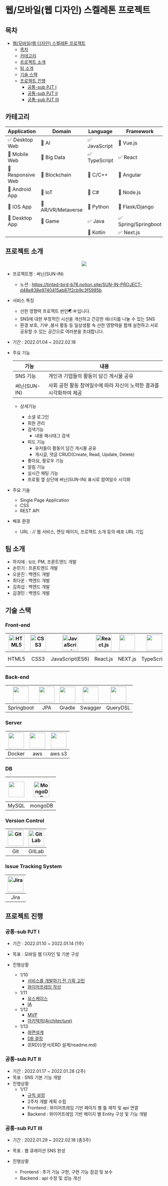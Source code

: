 # 웹/모바일(웹 디자인) 스켈레톤 프로젝트

## 목차

- [웹/모바일(웹 디자인) 스켈레톤 프로젝트](#웹모바일웹-디자인-스켈레톤-프로젝트)
  - [목차](#목차)
  - [카테고리](#카테고리)
  - [프로젝트 소개](#프로젝트-소개)
  - [팀 소개](#팀-소개)
  - [기술 스택](#기술-스택)
  - [프로젝트 진행](#프로젝트-진행)
    - [공통-sub PJT Ⅰ](#공통-sub-pjt-ⅰ)
    - [공통-sub PJT Ⅱ](#공통-sub-pjt-ⅱ)
    - [공통-sub PJT Ⅲ](#공통-sub-pjt-ⅲ)

<!-- 필수 항목 -->

## 카테고리

| Application                          | Domain                                | Language                      | Framework                            |
| ------------------------------------ | ------------------------------------- | ----------------------------- | ------------------------------------ |
| :white_check_mark: Desktop Web       | :black_square_button: AI              | :white_check_mark: JavaScript | :black_square_button: Vue.js         |
| :black_square_button:  Mobile Web    | :black_square_button: Big Data        | :white_check_mark: TypeScript | :white_check_mark: React             |
| :black_square_button: Responsive Web | :black_square_button: Blockchain      | :black_square_button: C/C++   | :black_square_button: Angular        |
| :black_square_button: Android App    | :black_square_button: IoT             | :black_square_button: C#      | :black_square_button: Node.js        |
| :black_square_button: iOS App        | :black_square_button: AR/VR/Metaverse | :black_square_button: Python  | :black_square_button: Flask/Django   |
| :black_square_button: Desktop App    | :black_square_button: Game            | :white_check_mark: Java       | :white_check_mark: Spring/Springboot |
|                                      |                                       | :black_square_button: Kotlin  | ✅ Next.js                            |



## 프로젝트 소개

<div align="center">
<img src="md-images/logo2.png">
</div>

- 프로젝트명 : 써닌(SUN-IN)


  - 노션 : https://tinted-bird-b78.notion.site/SUN-IN-PROJECT-d48e838e9740415ab87f2cb9c3f5985b

- 서비스 특징

  - 선한 영향력 프로젝트 썬인🌏☀입니다. 
  - SNS에 대한 부정적인 시선을 개선하고 건강한 에너지를 나눌 수 있는 SNS
  - 환경 보호, 기부 ,봉사 활동 등 일상생활 속 선한 영향력을 함께 실천하고 서로 공유할 수 있는 공간으로 여러분을 초대합니다.

- 기간 : 2022.01.04 ~ 2022.02.18

- 주요 기능

  | 기능         | 내용                                     |
  | ---------- | -------------------------------------- |
  | SNS 기능     | 개인과 기업들의 활동이 담긴 게시물 공유                 |
  | 써닌(SUN-IN) | 사회 공헌 활동 참여일수에 따라 자신이 노력한 결과를 시각화하여 제공 |

  - 상세기능
    
    - 소셜 로그인
    - 회원 관리
    - 검색기능
      - 내용 해시태그 검색
    - 피드 기능
      - 유저들이 활동이 담긴 게시물 공유
      - 게시글, 댓글 CRUD(Create, Read, Update, Delete)
    - 좋아요, 팔로우 기능
    - 알림 기능
    - 실시간 채팅 기능
    - 프로필 옆 상단에 써닌(SUN-IN) 표시로 참여일수 시각화

- 주요 기술

  - Single Page Application
  - CSS
  - REST API

- 배포 환경

  - URL : // 웹 서비스, 랜딩 페이지, 프로젝트 소개 등의 배포 URL 기입

<!-- 자유 양식 -->

## 팀 소개

- 하지애 : `팀장`, PM, 프론트엔드 개발
- 손민기 : 프론트엔드 개발
- 오윤진 : 백엔드 개발
- 최다운 : 백엔드 개발
- 김희섭 : 백엔드 개발
- 김경민 : 백엔드 개발

<!-- 자유 양식 -->

## 기술 스택

### **Front-end**

| <img src="https://profilinator.rishav.dev/skills-assets/html5-original-wordmark.svg" alt="HTML5" width="50px" height="50px" /> | <img src="md-images/css3-original-wordmark-16449801385756.svg" alt="CSS3" width="50px" height="50px" /> | <img src="https://profilinator.rishav.dev/skills-assets/javascript-original.svg" alt="JavaScript" width="50px" height="50px" /> | <img src="md-images/react-original-wordmark-16449800839963.svg" alt="React.js" width="50px" height="50px" /> | <img src="md-images/next.js.png" width="50" height="50" > | <img src="md-images/typescript.png" width="50" height="50" > | <img src="md-images/semantic UI react.png" width="50" height="50" > |
| :----------------------------------------------------------: | :----------------------------------------------------------: | :----------------------------------------------------------: | :----------------------------------------------------------: | :-------------------------------------------------------: | :----------------------------------------------------------: | :----------------------------------------------------------: |
|                            HTML5                             |                             CSS3                             |                       JavaScript(ES6)                        |                           React.js                           |                          NEXT.js                          |                          TypeScript                          |                      Semantic UI React                       |

### **Back-end**

| <img src="md-images/springboot.png" width="50" height="50"/> | <img src="md-images/jpa.png" width="50" height="50"/> | <img src="md-images/gradle.png" width="50" height="50"/> | <img src="md-images/swagger.png" width="50" height="50"/> | <img src="md-images/querydsl.png" width="50" height="50" > |
| :----------------------------------------------------------: | :---------------------------------------------------: | :------------------------------------------------------: | :-------------------------------------------------------: | :--------------------------------------------------------: |
|                          Springboot                          |                          JPA                          |                          Gradle                          |                          Swagger                          |                          QueryDSL                          |

### **Server**

| <img src="md-images/docker.png" width="50" height="50"/> | <img src="md-images/aws.png" width="50" height="50"/> | <img src="md-images/awss3.png" width="50" height="50" > |
| :------------------------------------------------------: | :---------------------------------------------------: | :-----------------------------------------------------: |
|                          Docker                          |                          aws                          |                         aws s3                          |

### **DB**

| <img src="md-images/mysql.png" width="50" height="50"/> | <img style="margin: 10px" src="https://profilinator.rishav.dev/skills-assets/mongodb-original-wordmark.svg" alt="MongoDB" height="50" /> |
|:-------------------------------------------------------:|:----------------------------------------------------------------------------------------------------------------------------------------:|
| MySQL                                                   | mongoDB                                                                                                                                  |

### **Version Control**

| <img src="https://profilinator.rishav.dev/skills-assets/git-scm-icon.svg" alt="Git" width="50px" height="50px" /> | <img src="https://profilinator.rishav.dev/skills-assets/gitlab.svg" alt="GitLab" width="50px" height="50px" /> |
|:-----------------------------------------------------------------------------------------------------------------:|:--------------------------------------------------------------------------------------------------------------:|
| Git                                                                                                               | GitLab                                                                                                         |

### **Issue Tracking System**

| <img src="https://encrypted-tbn0.gstatic.com/images?q=tbn:ANd9GcQsDUF0PKgtpJAgkMzi_2BiEwdso_e50rpiR2hORndM4Q8jiKEWNmRfbRG5UxQH-iJ1t_E&usqp=CAU" alt="Jira" width="50px" height="50px" /> |
|:----------------------------------------------------------------------------------------------------------------------------------------------------------------------------------------:|
| Jira                                                                                                                                                                                     |

## 프로젝트 진행

### 공통-sub PJT Ⅰ

- 기간 : 2022.01.10 ~ 2022.01.14 (1주)

- 목표 : 모바일 웹 디자인 및 기본 구성

- 진행상황
  
  - 1/10
    - [서비스를 개발하기 전 기획 고민](/문서/와이어프레임/README.md)
    - [와이어프레임 작성](/문서/와이어프레임/README.md)
  - 1/11
    - [유스케이스](/문서/유스케이스/README.md)
    - [IA](/문서/IA/README.md)
  - 1/12
    - [MVP](/문서/IA/README.md)
    - [아키텍처(Architecture)](/문서/아키텍처/readme.md)
  - 1/13
    - [화면설계](/문서/화면설계/readme.md)
    - [DB 결정](/문서/화면설계/readme.md)
    - [ERD](/문서/ERD 설계/readme.md)

### 공통-sub PJT Ⅱ

- 기간 : 2022.01.17 ~ 2022.01.28 (2주)
- 목표 : SNS 기본 기능 개발
- 진행상황
  - 1/17
    - [규칙 설정](/문서/Rule.md)
    - 2주차 개발 계획 수립
    - Frontend : 와이어프레임 기반 페이지 별 틀 제작 및 api 연결
    - Backend : 와이어프레임 기반 페이지 별 Entity 구성 및 기능 개발

### 공통-sub PJT Ⅲ

- 기간 : 2022.01.29 ~ 2022.02.18 (총3주)

- 목표 : 웹 큐레이션 SNS 완성

- 진행상황

  - Frontend : 추가 기능 구현, 구현 기능 점검 및 보수
  - Backend : api 수정 및 성능 개선
  
  
  
